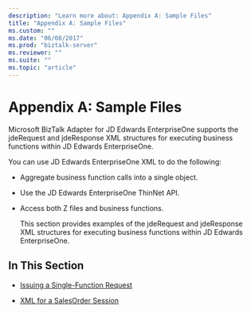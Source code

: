 ```yaml
---
description: "Learn more about: Appendix A: Sample Files"
title: "Appendix A: Sample Files"
ms.custom: ""
ms.date: "06/08/2017"
ms.prod: "biztalk-server"
ms.reviewer: ""
ms.suite: ""
ms.topic: "article"
---
```

# Appendix A: Sample Files
Microsoft BizTalk Adapter for JD Edwards EnterpriseOne supports the jdeRequest and jdeResponse XML structures for executing business functions within JD Edwards EnterpriseOne.  
  
 You can use JD Edwards EnterpriseOne XML to do the following:  
  
- Aggregate business function calls into a single object.  
  
- Use the JD Edwards EnterpriseOne ThinNet API.  
  
- Access both Z files and business functions.  
  
  This section provides examples of the jdeRequest and jdeResponse XML structures for executing business functions within JD Edwards EnterpriseOne.  
  
## In This Section  
  
-   [Issuing a Single-Function Request](../core/issuing-a-single-function-request.md)  
  
-   [XML for a SalesOrder Session](../core/xml-for-a-salesorder-session.md)
